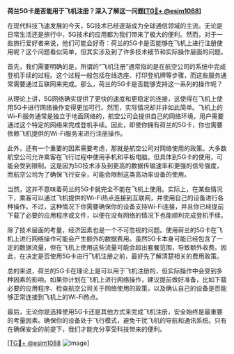 **荷兰5G卡是否能用于飞机注册？深入了解这一问题[[TG💪+ @esim1088](https://t.me/s/esim1088)]**

在现代科技飞速发展的今天，5G技术已经逐渐成为全球通信领域的主流。无论是日常生活还是旅行中，5G技术的应用都为我们带来了极大的便利。然而，对于一些旅行爱好者来说，他们可能会好奇：荷兰的5G卡是否能够在飞机上进行注册使用呢？这个问题看似简单，但其实涉及到了许多技术细节和实际操作层面的问题。

首先，我们需要明确的是，所谓的“飞机注册”通常指的是在航空公司的系统中完成登机手续的过程。这个过程一般包括在线选座、打印登机牌等步骤，而这些服务通常需要通过互联网来完成。那么，荷兰的5G卡是否能够支持这一系列的操作呢？

从理论上讲，5G网络确实提供了更快的速度和更稳定的连接，这使得在飞机上使用5G卡进行网络操作变得更加可行。然而，实际情况却并非如此简单。飞机上的Wi-Fi服务通常是独立于地面网络的，航空公司会提供自己的网络环境，用户需要通过这个特定的网络来完成登机手续。因此，即使你拥有荷兰的5G卡，你也需要依赖飞机提供的Wi-Fi服务来进行注册操作。

此外，还有一个重要的因素需要考虑，那就是航空公司对网络使用的政策。大多数航空公司允许乘客在飞行过程中使用手机和平板电脑，但具体到5G卡的使用，可能会受到限制。这是因为5G技术涉及到更高的数据传输速率和更强的信号强度，而航空公司为了确保飞行安全，可能会限制这类高功率设备的使用。

当然，这并不意味着荷兰的5G卡就完全不能在飞机上使用。实际上，在某些情况下，乘客可以通过飞机提供的Wi-Fi热点连接到互联网，并使用自己的设备进行各种操作。不过，这种情况下你需要确保你的设备支持Wi-Fi连接，并且你已经提前下载了必要的应用程序或文件，以便在没有网络的情况下也能顺利完成登机手续。

除了技术层面的考量，经济因素也是一个不可忽视的问题。使用荷兰的5G卡在飞机上进行网络操作可能会产生额外的数据费用。虽然5G卡本身可能已经包含了一定的数据流量，但在飞机上使用这些流量可能会超出套餐范围，导致额外收费。因此，在决定是否使用5G卡进行飞机注册之前，最好先了解清楚相关的费用政策。

总的来说，荷兰的5G卡在理论上是可以用于飞机注册的，但实际操作中会受到多种因素的影响。如果你计划在飞机上进行网络操作，建议提前做好准备，比如下载必要的应用程序、检查航空公司关于网络使用的政策，以及确认自己的设备是否能够正常连接到飞机上的Wi-Fi热点。

最后，无论你是选择使用5G卡还是其他方式来完成飞机注册，安全始终是最重要的考量因素。确保你的设备处于飞行模式，避免干扰飞机的导航和通讯系统。只有在确保安全的前提下，我们才能充分享受科技带来的便利。

[[TG💪+ @esim1088](https://t.me/s/esim1088) ![Image](https://i.postimg.cc/4NQfJmqS/Snipaste-2025-05-13-00-14-12.png)]